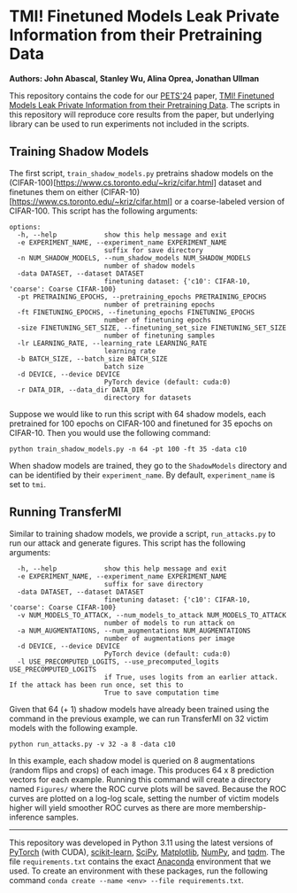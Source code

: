 # TMI! Finetuned Models Leak Private Information from their Pretraining Data

**Authors: John Abascal, Stanley Wu, Alina Oprea, Jonathan Ullman**


This repository contains the code for our [PETS'24](https://petsymposium.org/) paper, [TMI! Finetuned Models Leak Private Information from their Pretraining Data](https://arxiv.org/abs/2306.01181). The scripts in this repository will reproduce core results from the paper, but underlying library can be used to run experiments not included in the scripts.

## Training Shadow Models
The first script, `train_shadow_models.py` pretrains shadow models on the (CIFAR-100)[https://www.cs.toronto.edu/~kriz/cifar.html] dataset and finetunes them on either (CIFAR-10)[https://www.cs.toronto.edu/~kriz/cifar.html] or a coarse-labeled version of CIFAR-100. This script has the following arguments:

```
options:
  -h, --help            show this help message and exit
  -e EXPERIMENT_NAME, --experiment_name EXPERIMENT_NAME
                        suffix for save directory
  -n NUM_SHADOW_MODELS, --num_shadow_models NUM_SHADOW_MODELS
                        number of shadow models
  -data DATASET, --dataset DATASET
                        finetuning dataset: {'c10': CIFAR-10, 'coarse': Coarse CIFAR-100}
  -pt PRETRAINING_EPOCHS, --pretraining_epochs PRETRAINING_EPOCHS
                        number of pretraining epochs
  -ft FINETUNING_EPOCHS, --finetuning_epochs FINETUNING_EPOCHS
                        number of finetuning epochs
  -size FINETUNING_SET_SIZE, --finetuning_set_size FINETUNING_SET_SIZE
                        number of finetuning samples
  -lr LEARNING_RATE, --learning_rate LEARNING_RATE
                        learning rate
  -b BATCH_SIZE, --batch_size BATCH_SIZE
                        batch size
  -d DEVICE, --device DEVICE
                        PyTorch device (default: cuda:0)
  -r DATA_DIR, --data_dir DATA_DIR
                        directory for datasets
```

Suppose we would like to run this script with 64 shadow models, each pretrained for 100 epochs on CIFAR-100 and finetuned for 35 epochs on CIFAR-10. Then you would use the following command:

```shell
python train_shadow_models.py -n 64 -pt 100 -ft 35 -data c10
```

When shadow models are trained, they go to the `ShadowModels` directory and can be identified by their `experiment_name`. By default, `experiment_name` is set to `tmi`.

## Running TransferMI

Similar to training shadow models, we provide a script, `run_attacks.py` to run our attack and generate figures. This script has the following arguments:

```
  -h, --help            show this help message and exit
  -e EXPERIMENT_NAME, --experiment_name EXPERIMENT_NAME
                        suffix for save directory
  -data DATASET, --dataset DATASET
                        finetuning dataset: {'c10': CIFAR-10, 'coarse': Coarse CIFAR-100}
  -v NUM_MODELS_TO_ATTACK, --num_models_to_attack NUM_MODELS_TO_ATTACK
                        number of models to run attack on
  -a NUM_AUGMENTATIONS, --num_augmentations NUM_AUGMENTATIONS
                        number of augmentations per image
  -d DEVICE, --device DEVICE
                        PyTorch device (default: cuda:0)
  -l USE_PRECOMPUTED_LOGITS, --use_precomputed_logits USE_PRECOMPUTED_LOGITS
                        if True, uses logits from an earlier attack. If the attack has been run once, set this to
                        True to save computation time
```

Given that 64 (+ 1) shadow models have already been trained using the command in the previous example, we can run TransferMI on 32 victim models with the following example.

```shell
python run_attacks.py -v 32 -a 8 -data c10
```

In this example, each shadow model is queried on 8 augmentations (random flips and crops) of each image. This produces 64 x 8 prediction vectors for each example. Running this command will create a directory named `Figures/` where the ROC curve plots will be saved. Because the ROC curves are plotted on a log-log scale, setting the number of victim models higher will yield smoother ROC curves as there are more membership-inference samples.


-------

This repository was developed in Python 3.11 using the latest versions of [PyTorch](https://pytorch.org/) (with CUDA), [scikit-learn](https://scikit-learn.org/stable/), [SciPy](https://scipy.org/), [Matplotlib](https://matplotlib.org/), [NumPy](https://numpy.org/), and [tqdm](https://pypi.org/project/tqdm/). The file `requirements.txt` contains the exact [Anaconda](https://anaconda.org/) environment that we used. To create an environment with these packages, run the following command `conda create --name <env> --file requirements.txt`.
